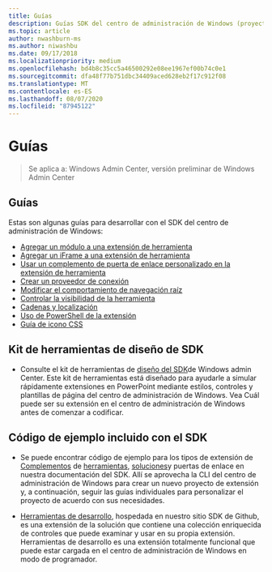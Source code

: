 ```yaml
---
title: Guías
description: Guías SDK del centro de administración de Windows (proyecto Honolulu)
ms.topic: article
author: nwashburn-ms
ms.author: niwashbu
ms.date: 09/17/2018
ms.localizationpriority: medium
ms.openlocfilehash: bd4b8c35cc5a46500292e08ee1967ef00b74c0e1
ms.sourcegitcommit: dfa48f77b751dbc34409aced628eb2f17c912f08
ms.translationtype: MT
ms.contentlocale: es-ES
ms.lasthandoff: 08/07/2020
ms.locfileid: "87945122"
---
```

# <a name="guides"></a>Guías

>Se aplica a: Windows Admin Center, versión preliminar de Windows Admin Center

## <a name="guides"></a>Guías
Estas son algunas guías para desarrollar con el SDK del centro de administración de Windows:

- [Agregar un módulo a una extensión de herramienta](guides/add-module.md)
- [Agregar un iFrame a una extensión de herramienta](guides/add-iframe.md)
- [Usar un complemento de puerta de enlace personalizado en la extensión de herramienta](guides/use-custom-gateway-plugin.md)
- [Crear un proveedor de conexión](guides/create-connection-provider.md)
- [Modificar el comportamiento de navegación raíz](guides/modify-root-navigation.md)
- [Controlar la visibilidad de la herramienta](guides/dynamic-tool-display.md)
- [Cadenas y localización](guides/strings-localization.md)
- [Uso de PowerShell de la extensión](guides/powershell.md)
- [Guía de icono CSS](guides/cssicons.md)

## <a name="sdk-design-toolkit"></a>Kit de herramientas de diseño de SDK

- Consulte el kit de herramientas de [diseño del SDK](https://github.com/Microsoft/windows-admin-center-sdk/blob/master/WindowsAdminCenterDesignToolkit.zip)de Windows admin Center. Este kit de herramientas está diseñado para ayudarle a simular rápidamente extensiones en PowerPoint mediante estilos, controles y plantillas de página del centro de administración de Windows. Vea Cuál puede ser su extensión en el centro de administración de Windows antes de comenzar a codificar.

## <a name="sample-code-included-with-the-sdk"></a>Código de ejemplo incluido con el SDK

- Se puede encontrar código de ejemplo para los tipos de extensión de [Complementos](develop-gateway-plugin.md) de [herramientas](develop-tool.md), [soluciones](develop-solution.md)y puertas de enlace en nuestra documentación del SDK. Allí se aprovecha la CLI del centro de administración de Windows para crear un nuevo proyecto de extensión y, a continuación, seguir las guías individuales para personalizar el proyecto de acuerdo con sus necesidades.

- [Herramientas de desarrollo](https://aka.ms/wacsdk), hospedada en nuestro sitio SDK de Github, es una extensión de la solución que contiene una colección enriquecida de controles que puede examinar y usar en su propia extensión.  Herramientas de desarrollo es una extensión totalmente funcional que puede estar cargada en el centro de administración de Windows en modo de programador.
